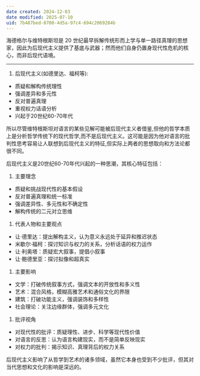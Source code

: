 ```yaml
---
date created: 2024-12-03
date modified: 2025-07-10
uid: 7b487bed-0700-4d5a-97c4-694c2069284b
---
```


海德格尔与维特根斯坦是 20 世纪最早拆解传统形而上学与单一路径真理的思想家，因此为后现代主义提供了基底与武器；然而他们自身仍置身现代性危机的核心，而非后现代语境。

___

1. 后现代主义(如德里达、福柯等):

- 质疑和解构传统理性
- 强调差异和多元性
- 反对普遍真理
- 重视权力话语分析
- 兴起于20世纪60-70年代

所以尽管维特根斯坦对语言的某些见解可能被后现代主义者借鉴,但他的哲学本质上是分析哲学传统下的现代哲学,而不是后现代主义。这可能是因为他对语言的批判性思考容易让人联想到后现代主义的特征,但实际上两者的思想取向和方法论都很不同。

后现代主义是20世纪60-70年代兴起的一种思潮，其核心特征包括：

1. 主要理念
- 质疑和挑战现代性的基本假设
- 反对普遍真理和统一标准
- 强调差异性、多元性和不确定性
- 解构传统的二元对立思维

1. 代表人物和主要观点
- 让·德里达：提出解构主义，认为意义永远处于延异和推迟状态
- 米歇尔·福柯：探讨知识与权力的关系，分析话语的权力运作
- 让·利奥塔：质疑宏大叙事，提倡小叙事
- 让·鲍德里亚：探讨拟像和超真实

1. 主要影响
- 文学：打破传统叙事方式，强调文本的开放性和多义性
- 艺术：混合风格，模糊高雅艺术和通俗文化的界限
- 建筑：打破功能主义，强调装饰和多样性
- 社会理论：关注边缘群体，强调多元文化

1. 批评视角
- 对现代性的批评：质疑理性、进步、科学等现代性价值
- 对语言的反思：认为语言构建现实，而不是简单反映现实
- 对权力的批判：揭示知识、真理背后的权力关系

后现代主义影响了从哲学到艺术的诸多领域，虽然它本身也受到不少批评，但其对当代思想和文化的影响是深远的。
